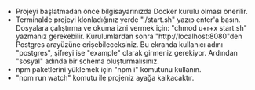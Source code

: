 - Projeyi başlatmadan önce bilgisayarınızda Docker kurulu olması önerilir.
- Terminalde projeyi klonladığınız yerde "./start.sh" yazıp enter'a basın.
Dosyalara çalıştırma ve okuma izni vermek için: "chmod u+r+x start.sh" yazmanız gerekebilir.
Kurulumlardan sonra "http://localhost:8080"den Postgres arayüzüne erişebileceksiniz.
Bu ekranda kullanıcı adını "postgres", şifreyi ise "example" olarak girmeniz gerekiyor.
Ardından "sosyal" adında bir schema oluşturmalısınız.
- npm paketlerini yüklemek için "npm i" komutunu kullanın.
- "npm run watch" komutu ile projeniz ayağa kalkacaktır.
